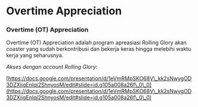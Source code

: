 # Overtime Appreciation

### Overtime (OT) Appreciation

Overtime (OT) Appreciation adalah program apreasiasi Rolling Glory akan coaster yang sudah berkontribusi dan bekerja keras hingga melebihi waktu kerja yang seharusnya.

_Akses dengan account Rolling Glory:_

[https://docs.google.com/presentation/d/1eVmRMpSKO68V\_kk2sNwygOD3DZXiigEnIqj2ShnyosM/edit#slide=id.g105a008a26f\_0\_0](https://docs.google.com/presentation/d/1eVmRMpSKO68V\_kk2sNwygOD3DZXiigEnIqj2ShnyosM/edit#slide=id.g105a008a26f\_0\_0)
